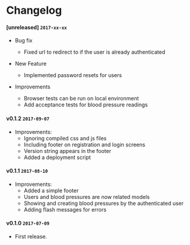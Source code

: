 # Changelog

#### [unreleased] `2017-xx-xx`
- Bug fix
  - Fixed url to redirect to if the user is already authenticated

- New Feature
  - Implemented password resets for users

- Improvements
  - Browser tests can be run on local environment
  - Add acceptance tests for blood pressure readings

#### v0.1.2 `2017-09-07`
- Improvements:
  - Ignoring compiled css and js files
  - Including footer on registration and login screens
  - Version string appears in the footer
  - Added a deployment script

#### v0.1.1 `2017-08-10`
- Improvements:
  - Added a simple footer
  - Users and blood pressures are now related models
  - Showing and creating blood pressures by the authenticated user
  - Adding flash messages for errors

#### v0.1.0 `2017-07-09`
- First release.
